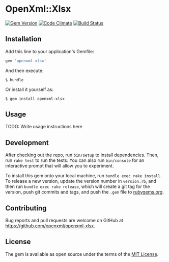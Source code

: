 # OpenXml::Xlsx

[![Gem Version](https://badge.fury.io/rb/openxml-xlsx.svg)](https://rubygems.org/gems/openxml-xlsx)
[![Code Climate](https://codeclimate.com/github/openxml/openxml-xlsx.svg)](https://codeclimate.com/github/openxml/openxml-xlsx)
[![Build Status](https://travis-ci.org/openxml/openxml-xlsx.svg)](https://travis-ci.org/openxml/openxml-xlsx)


## Installation

Add this line to your application's Gemfile:

```ruby
gem 'openxml-xlsx'
```

And then execute:

    $ bundle

Or install it yourself as:

    $ gem install openxml-xlsx


## Usage

TODO: Write usage instructions here


## Development

After checking out the repo, run `bin/setup` to install dependencies. Then, run `rake test` to run the tests. You can also run `bin/console` for an interactive prompt that will allow you to experiment.

To install this gem onto your local machine, run `bundle exec rake install`. To release a new version, update the version number in `version.rb`, and then run `bundle exec rake release`, which will create a git tag for the version, push git commits and tags, and push the `.gem` file to [rubygems.org](https://rubygems.org).


## Contributing

Bug reports and pull requests are welcome on GitHub at https://github.com/openxml/openxml-xlsx.


## License

The gem is available as open source under the terms of the [MIT License](http://opensource.org/licenses/MIT).
